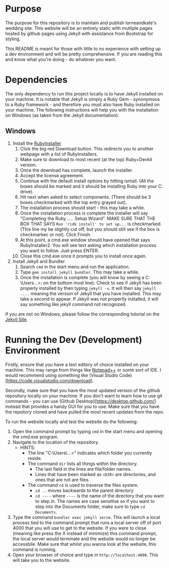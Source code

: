# Purpose
The purpose for this repository is to maintain and publish lorneandkate's wedding site. This website will be an entirely static with mutliple pages hosted by github pages using Jekyll with assistance from Bootstrap for styling.

This README is meant for those with little to no experience with setting up a dev environment and will be pretty comprehensive. If you are reading this and know what you're doing - do whatever you want.

# Dependencies
The only dependency to run this project locally is to have Jekyll installed on your machine. It is notable that Jekyll is simply a Ruby Gem - synonymous to a Ruby framework - and therefore you must also have Ruby installed on your machine. The following instructions will help you with the installation on Windows (as taken from the Jekyll documentation):

## Windows

1. Install the [RubyInstaller](https://rubyinstaller.org/)
   1. Click the big red Download button. This redirects you to another webpage with a list of RubyInstallers.
   2. Make sure to download to most recent (at the top) Ruby+Devkit version.
   3. Once the download has complete, launch the installer.
   4. Accept the license agreement.
   5. Continue with the default install options by hitting isntall. (All the boxes should be marked and it should be installing Ruby into your C: drive).
   6. Hit next when asked to select components. (There should be 3 boxes checkmarked with the top entry grayed out).
   7. The installation process should start - this may take a while.
   8. Once the installation process is complete the installer will say "Completing the Ruby ..... Setup Wizard". MAKE SURE THAT THE BOX THAT SAYS `Run 'ridk install' to set up...` is checkmarked. (This line my be slightly cut off, but you should still see if the box is checkmarkec or not). Click Finish.
   9. At this point, a cmd.exe window should have opened that says RubyInstaller2. You will see text asking which installation process you want to follow. Just press ENTER.
   10. Close this cmd.exe once it prompts you to install once again.
2.  Install Jekyll and Bundler
    1. Search `cmd` in the start menu and run the application.
    2. Type `gem install jekyll bundler`. This may take a while.
    3. Once the installation is complete (you will know by seeing a C: \Users\...>: on the bottom most line). Check to see if Jekyll has been properly installed by then typing `jekyll -v`. It will then say `jekyll ....` meaning the version of Jekyll that you have installed. This may take a second to appear. If Jekyll was not properlly installed, it will say something like jekyll command not recognized.
   
If you are not on Windows, please follow the corresponding tutorial on the [Jekyll Site](https://jekyllrb.com/docs/installation/).

# Running the Dev (Development) Environment

Firstly, ensure that you have a text editory of choice installed on your machine. This may range from things like [Notepad++](https://notepad-plus-plus.org/downloads/) or some sort of IDE. I would recommend using something like (Visual Studio Code)[https://code.visualstudio.com/download]. 

Secondly, make sure that you have the most updated version of the github repository locally on your machine. If you don't want to learn how to use git commands - you can use (Github Desktop)[https://desktop.github.com/] instead that provides a handy GUI for you to use. Make sure that you have the repsitory cloned and have pulled the most recent updates from the repo. 

To run the website locally and test the website do the following:
1. Open the command prompt by typing `cmd` in the start menu and opening the cmd.exe program.
2. Navigate to the location of the repository.
    * HINTS: 
      * The line "C:\Users\\...>" indicates which folder you currently reside.
      * The command `dir` lists all things within the directory.
        * The last field in the lines are file/folder names.
        * Lines that have been marked as `<DIR>` are directories, and ones that are not are files.
      * The command `cd` is used to traverse the files system.
        * `cd ..` moves backwards to the parent directory
        * `cd ----` where `----` is the name of the directory that  you want to step in. The names are case sensitive so if you want to step into the Documents folder, make sure to type `cd Documents`.
3. Type the command `bundler exec jekyll serve`. This will launch a local process tied to the command prompt that runs a local server off of port 4000 that you will use to get to the website. If you were to close (meaning like press the X instead of minimize) this command prompt, the local server would terminate and the website would no longer be accessbile. Make sure that whilst you wanna look at the website, this command is running.
4. Open your browser of choice and type in `http://localhost:4000`. This will take you to the website.

